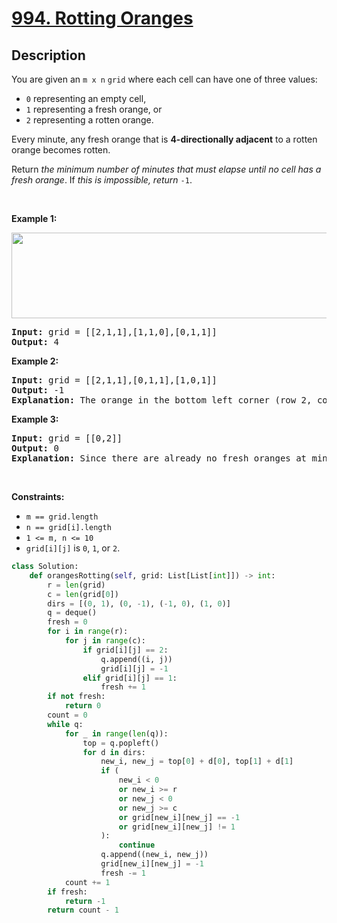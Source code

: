 # [994. Rotting Oranges](https://leetcode.com/problems/rotting-oranges)


## Description

<!-- description:start -->

<p>You are given an <code>m x n</code> <code>grid</code> where each cell can have one of three values:</p>

<ul>
	<li><code>0</code> representing an empty cell,</li>
	<li><code>1</code> representing a fresh orange, or</li>
	<li><code>2</code> representing a rotten orange.</li>
</ul>

<p>Every minute, any fresh orange that is <strong>4-directionally adjacent</strong> to a rotten orange becomes rotten.</p>

<p>Return <em>the minimum number of minutes that must elapse until no cell has a fresh orange</em>. If <em>this is impossible, return</em> <code>-1</code>.</p>

<p>&nbsp;</p>
<p><strong class="example">Example 1:</strong></p>
<img alt="" src="https://fastly.jsdelivr.net/gh/doocs/leetcode@main/solution/0900-0999/0994.Rotting%20Oranges/images/oranges.png" style="width: 650px; height: 137px;" />
<pre>
<strong>Input:</strong> grid = [[2,1,1],[1,1,0],[0,1,1]]
<strong>Output:</strong> 4
</pre>

<p><strong class="example">Example 2:</strong></p>

<pre>
<strong>Input:</strong> grid = [[2,1,1],[0,1,1],[1,0,1]]
<strong>Output:</strong> -1
<strong>Explanation:</strong> The orange in the bottom left corner (row 2, column 0) is never rotten, because rotting only happens 4-directionally.
</pre>

<p><strong class="example">Example 3:</strong></p>

<pre>
<strong>Input:</strong> grid = [[0,2]]
<strong>Output:</strong> 0
<strong>Explanation:</strong> Since there are already no fresh oranges at minute 0, the answer is just 0.
</pre>

<p>&nbsp;</p>
<p><strong>Constraints:</strong></p>

<ul>
	<li><code>m == grid.length</code></li>
	<li><code>n == grid[i].length</code></li>
	<li><code>1 &lt;= m, n &lt;= 10</code></li>
	<li><code>grid[i][j]</code> is <code>0</code>, <code>1</code>, or <code>2</code>.</li>
</ul>

```python
class Solution:
    def orangesRotting(self, grid: List[List[int]]) -> int:
        r = len(grid)
        c = len(grid[0])
        dirs = [(0, 1), (0, -1), (-1, 0), (1, 0)]
        q = deque()
        fresh = 0
        for i in range(r):
            for j in range(c):
                if grid[i][j] == 2:
                    q.append((i, j))
                    grid[i][j] = -1
                elif grid[i][j] == 1:
                    fresh += 1
        if not fresh:
            return 0
        count = 0
        while q:
            for _ in range(len(q)):
                top = q.popleft()
                for d in dirs:
                    new_i, new_j = top[0] + d[0], top[1] + d[1]
                    if (
                        new_i < 0
                        or new_i >= r
                        or new_j < 0
                        or new_j >= c
                        or grid[new_i][new_j] == -1
                        or grid[new_i][new_j] != 1
                    ):
                        continue
                    q.append((new_i, new_j))
                    grid[new_i][new_j] = -1
                    fresh -= 1
            count += 1
        if fresh:
            return -1
        return count - 1
```

